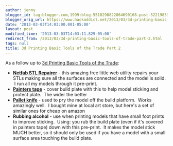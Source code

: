 ```yaml
---
author: jenny
blogger_id: tag:blogger.com,1999:blog-5518298822864690168.post-5221985385492616296
blogger_orig_url: https://www.hackaddict.net/2013/03/3d-printing-basic-tools-of-trade-part-2.html
date: '2013-03-03T14:03:00.001-05:00'
layout: post
modified_time: '2013-03-03T14:03:11.829-05:00'
redirect_from: /2013/03/3d-printing-basic-tools-of-trade-part-2.html
tags: null
title: 3d Printing Basic Tools of the Trade Part 2
---
```


As a follow up to <a href="/2013/02/3d-printing-basic-tools-of-trade.html">3d Printing Basic Tools of the Trade</a>:

<ul>
  <li><b><a href="http://cloud.netfabb.com/">Netfab STL Repairer</a></b> - this amazing free little web utility repairs your STLs making sure all the surfaces are connected and the model is solid.  I run all my models through it pre-print. </li>
  <li><a href="http://www.amazon.com/3M-ScotchBlue-Painters-3-Inch-1-Roll/dp/B001EJMS4M"><b>Painters tape</b></a> - cover build plate with this to help model sticking and protect plate.  The wider the better </li>
  <li><b><a href="http://www.amazon.com/Stainless-Steel-Painting-Knife-5-Piece/dp/B000YQ87B4">Pallet knife</a> </b>- used to pry the model off the build platform.  Works amazingly well.  I bought mine at local art store, but here's a set of similar ones for cheap on amazon </li>
  <li><b>Rubbing alcohol</b> - use when printing models that have small foot prints to improve sticking.  Using: you rub the build plate (even if it's covered in painters tape) down with this pre-print.  It makes the model stick MUCH better, so it should only be used if you have a model with a small surface area touching the build plate.</li>
</ul>

